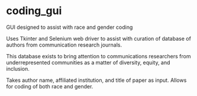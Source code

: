 # coding_gui
GUI designed to assist with race and gender coding

Uses Tkinter and Selenium web driver to assist with curation of database of authors
from communication research journals.

This database exists to bring attention to communications researchers from underrepresented communities
as a matter of diversity, equity, and inclusion.

Takes author name, affiliated institution, and title of paper as input.
Allows for coding of both race and gender.

